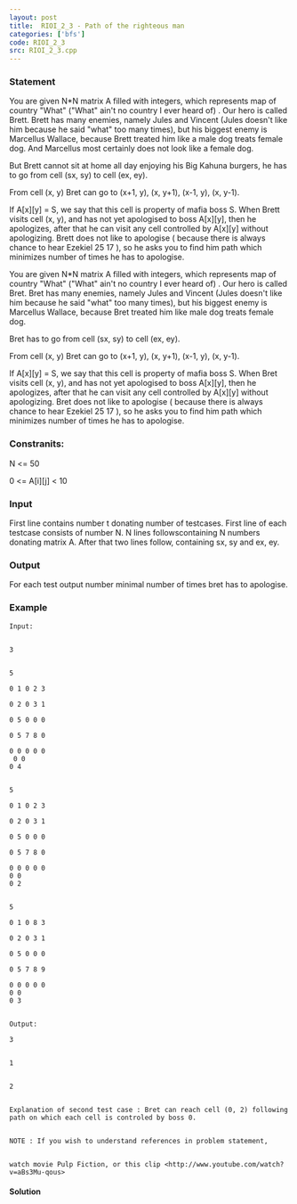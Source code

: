 ```yaml
---
layout: post
title:  RIOI_2_3 - Path of the righteous man
categories: ['bfs']
code: RIOI_2_3
src: RIOI_2_3.cpp
---
```


### **Statement**

You are given N*N matrix A filled with integers, which represents map of
country "What" ("What" ain't no country I ever heard of) . Our hero is called
Brett. Brett has many enemies, namely Jules and Vincent (Jules doesn't like
him because he said "what" too many times), but his biggest enemy is Marcellus
Wallace, because Brett treated him like a male dog treats female dog. And
Marcellus most certainly does not look like a female dog.

But Brett cannot sit at home all day enjoying his Big Kahuna burgers, he has
to go from cell (sx, sy) to cell (ex, ey).

From cell (x, y) Bret can go to (x+1, y), (x, y+1), (x-1, y), (x, y-1).

If A[x][y] = S, we say that this cell is property of mafia boss S. When Brett
visits cell (x, y), and has not yet apologised to boss A[x][y], then he
apologizes, after that he can visit any cell controlled by A[x][y] without
apologizing. Brett does not like to apologise ( because there is always chance
to hear Ezekiel 25 17 ), so he asks you to find him path which minimizes
number of times he has to apologise.

You are given N*N matrix A filled with integers, which represents map of
country "What" ("What" ain't no country I ever heard of) . Our hero is called
Bret. Bret has many enemies, namely Jules and Vincent (Jules doesn't like him
because he said "what" too many times), but his biggest enemy is Marcellus
Wallace, because Bret treated him like male dog treats female dog.

Bret has to go from cell (sx, sy) to cell (ex, ey).

From cell (x, y) Bret can go to (x+1, y), (x, y+1), (x-1, y), (x, y-1).

If A[x][y] = S, we say that this cell is property of mafia boss S. When Bret
visits cell (x, y), and has not yet apologised to boss A[x][y], then he
apologizes, after that he can visit any cell controlled by A[x][y] without
apologizing. Bret does not like to apologise ( because there is always chance
to hear Ezekiel 25 17 ), so he asks you to find him path which minimizes
number of times he has to apologise.

### Constranits:

N <= 50

0 <= A[i][j] < 10

### Input

First line contains number t donating number of testcases. First line of each
testcase consists of number N. N lines followscontaining N numbers donating
matrix A. After that two lines follow, containing sx, sy and ex, ey.

### Output

For each test output number minimal number of times bret has to apologise.

### Example

    
    
    Input:
    
    
    3
    
    
    5
    0 1 0 2 3
    0 2 0 3 1
    0 5 0 0 0
    0 5 7 8 0
    0 0 0 0 0  
     0 0   
    0 4 
    
    
    5
    0 1 0 2 3
    0 2 0 3 1
    0 5 0 0 0
    0 5 7 8 0
    0 0 0 0 0  
    0 0   
    0 2
    
    
    5
    0 1 0 8 3
    0 2 0 3 1
    0 5 0 0 0
    0 5 7 8 9
    0 0 0 0 0  
    0 0   
    0 3
    
    
    Output:
    3
    
    
    1
    
    
    2
    
    
    Explanation of second test case : Bret can reach cell (0, 2) following path on which each cell is controled by boss 0.
    
    
    NOTE : If you wish to understand references in problem statement, 
    
    
    watch movie Pulp Fiction, or this clip <http://www.youtube.com/watch?v=aBs3Mu-qous>



#### **Solution**



